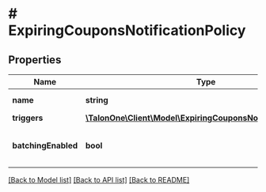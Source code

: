 # # ExpiringCouponsNotificationPolicy

## Properties

Name | Type | Description | Notes
------------ | ------------- | ------------- | -------------
**name** | **string** | Notification name. | 
**triggers** | [**\TalonOne\Client\Model\ExpiringCouponsNotificationTrigger[]**](ExpiringCouponsNotificationTrigger.md) |  | 
**batchingEnabled** | **bool** | Indicates whether batching is activated. | [optional] [default to true]

[[Back to Model list]](../../README.md#documentation-for-models) [[Back to API list]](../../README.md#documentation-for-api-endpoints) [[Back to README]](../../README.md)


